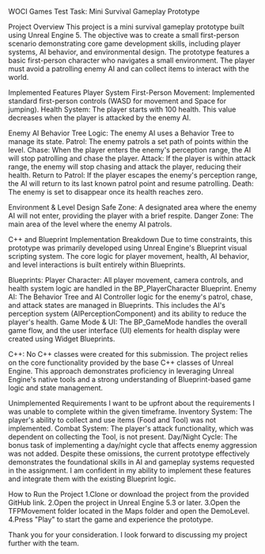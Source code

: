 WOCI Games Test Task: Mini Survival Gameplay Prototype

Project Overview
This project is a mini survival gameplay prototype built using Unreal Engine 5. The objective was to create a small first-person scenario demonstrating core game development skills, including player systems, AI behavior, and environmental design.
The prototype features a basic first-person character who navigates a small environment. The player must avoid a patrolling enemy AI and can collect items to interact with the world.


Implemented Features
Player System
First-Person Movement: Implemented standard first-person controls (WASD for movement and Space for jumping).
Health System: The player starts with 100 health. This value decreases when the player is attacked by the enemy AI.

Enemy AI
Behavior Tree Logic: The enemy AI uses a Behavior Tree to manage its state.
Patrol: The enemy patrols a set path of points within the level.
Chase: When the player enters the enemy's perception range, the AI will stop patrolling and chase the player.
Attack: If the player is within attack range, the enemy will stop chasing and attack the player, reducing their health.
Return to Patrol: If the player escapes the enemy's perception range, the AI will return to its last known patrol point and resume patrolling.
Death: The enemy is set to disappear once its health reaches zero.

Environment & Level Design
Safe Zone: A designated area where the enemy AI will not enter, providing the player with a brief respite.
Danger Zone: The main area of the level where the enemy AI patrols.

C++ and Blueprint Implementation Breakdown
Due to time constraints, this prototype was primarily developed using Unreal Engine's Blueprint visual scripting system. The core logic for player movement, health, AI behavior, and level interactions is built entirely within Blueprints.

Blueprints:
Player Character: All player movement, camera controls, and health system logic are handled in the BP_PlayerCharacter Blueprint.
Enemy AI: The Behavior Tree and AI Controller logic for the enemy's patrol, chase, and attack states are managed in Blueprints. This includes the AI's perception system (AIPerceptionComponent) and its ability to reduce the player's health.
Game Mode & UI: The BP_GameMode handles the overall game flow, and the user interface (UI) elements for health display were created using Widget Blueprints.

C++:
No C++ classes were created for this submission. The project relies on the core functionality provided by the base C++ classes of Unreal Engine.
This approach demonstrates proficiency in leveraging Unreal Engine's native tools and a strong understanding of Blueprint-based game logic and state management.

Unimplemented Requirements
I want to be upfront about the requirements I was unable to complete within the given timeframe.
Inventory System: The player's ability to collect and use items (Food and Tool) was not implemented.
Combat System: The player's attack functionality, which was dependent on collecting the Tool, is not present.
Day/Night Cycle: The bonus task of implementing a day/night cycle that affects enemy aggression was not added.
Despite these omissions, the current prototype effectively demonstrates the foundational skills in AI and gameplay systems requested in the assignment. I am confident in my ability to implement these features and integrate them with the existing Blueprint logic.



How to Run the Project
1.Clone or download the project from the provided GitHub link.
2.Open the project in Unreal Engine 5.3 or later.
3.Open the TFPMovement folder located in the Maps folder and open the DemoLevel.
4.Press "Play" to start the game and experience the prototype.

Thank you for your consideration. I look forward to discussing my project further with the team.

